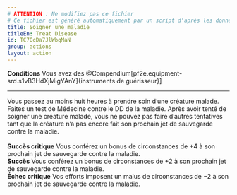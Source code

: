 ```yaml
---
# ATTENTION : Ne modifiez pas ce fichier
# Ce fichier est généré automatiquement par un script d'après les données du module Foundry VTT officiel et de sa traduction
title: Soigner une maladie
titleEn: Treat Disease
id: TC7OcDa7JlWbqMaN
group: actions
layout: action
---
```

<p><strong>Conditions</strong>&nbsp;Vous avez des  @Compendium[pf2e.equipment-srd.s1vB3HdXjMigYAnY]{instruments de guérisseur}]&nbsp;</p><hr><p>Vous passez au moins huit heures à prendre soin d’une créature malade. Faites un test de Médecine contre le DD de la maladie. Après avoir tenté de soigner une créature malade, vous ne pouvez pas faire d’autres tentatives tant que la créature n’a pas encore fait son prochain jet de sauvegarde contre la maladie.<br><br><strong>Succès critique</strong> Vous conférez un bonus de circonstances de +4 à son prochain jet de sauvegarde contre la maladie.<br><strong>Succès</strong> Vous conférez un bonus de circonstances de +2 à son prochain jet de sauvegarde contre la maladie.<br><strong>Échec critique</strong> Vos efforts imposent un malus de circonstances de −2 à son prochain jet de sauvegarde contre la maladie.&nbsp;</p>
